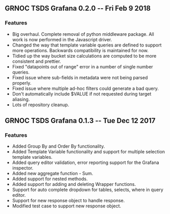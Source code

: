 ## GRNOC TSDS Grafana 0.2.0 -- Fri Feb 9 2018

### Features

* Big overhaul. Complete removal of python middleware package. All work is now performed in the Javascript driver.
* Changed the way that template variable queries are defined to support more operations. Backwards compatibility is maintained for now.
* Tidied up the way bucket size calculations are computed to be more consistent and prettier.
* Fixed "datapoints out of range" error in a number of single number queries.
* Fixed issue where sub-fields in metadata were not being parsed properly.
* Fixed issue where multiple ad-hoc filters could generate a bad query.
* Don't automatically include $VALUE if not requested during target aliasing.
* Lots of repository cleanup.

## GRNOC TSDS Grafana 0.1.3 -- Tue Dec 12 2017

### Features

*  Added Group By and Order By functionality.
*  Added Template Variable functionality and support for multiple selection template variables. 
*  Added query editor validation, error reporting support for the Grafana inspector.
*  Added new aggregate function - Sum. 
*  Added support for nested methods.
*  Added support for adding and deleting Wrapper functions.
*  Support for auto complete dropdown for tables, selects, where in query editor.
*  Support for new response object to handle response.
*  Modified test case to support new response object.

